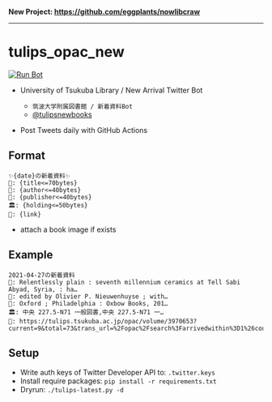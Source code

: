 **New Project: <https://github.com/eggplants/nowlibcraw>**

---

# tulips_opac_new

[![Run Bot](https://github.com/eggplants/tulips_opac_new/actions/workflows/run.yml/badge.svg)](https://github.com/eggplants/tulips_opac_new/actions/workflows/run.yml)


- University of Tsukuba Library / New Arrival Twitter Bot
  - `筑波大学附属図書館 / 新着資料Bot`
  - [@tulipsnewbooks](https://twitter.com/tulipsnewbooks)

- Post Tweets daily with GitHub Actions

## Format

```text
✨{date}の新着資料✨
📖: {title<=70bytes}
👤: {author<=40bytes}
🏢: {publisher<=40bytes}
🏛️: {holding<=50bytes}
💬: {link}
```

- attach a book image if exists

## Example

```text
2021-04-27の新着資料
📖: Relentlessly plain : seventh millennium ceramics at Tell Sabi Abyad, Syria, : ha…
👤: edited by Olivier P. Nieuwenhuyse ; with…
🏢: Oxford ; Philadelphia : Oxbow Books, 201…
🏛️: 中央 227.5-N71 一般図書,中央 227.5-N71 一…
💬: https://tulips.tsukuba.ac.jp/opac/volume/3970653?current=9&total=73&trans_url=%2Fopac%2Fsearch%3Farrivedwithin%3D1%26count%3D100%26defaultpage%3D1%26defaulttarget%3Dlocal%26order%3Darrival_date_d%26searchmode%3Dcomplex%26type%255B%255D%3Dbook
```

## Setup

- Write auth keys of Twitter Developer API to: `.twitter.keys`
- Install require packages: `pip install -r requirements.txt`
- Dryrun: `./tulips-latest.py -d`
